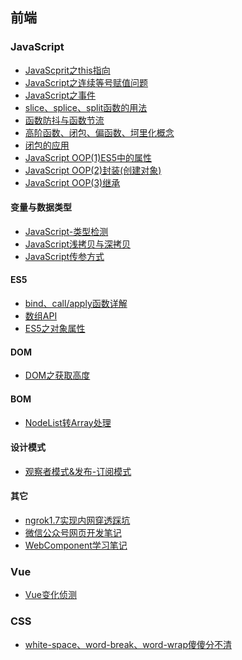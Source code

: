 ## 前端

### JavaScript

- [JavaScprit之this指向](./前端/JavaScript/JavaScript之this指向.md)
- [JavaScript之连续等号赋值问题](./前端/JavaScript/JavaScript之连续等号赋值问题.md)
- [JavaScript之事件](./前端/JavaScript/JavaScript之事件.md)
- [slice、splice、split函数的用法](./前端/JavaScript/img/slice、splice、split.jpg)
- [函数防抖与函数节流](./前端/JavaScript/函数防抖与函数节流.md)
- [高阶函数、闭包、偏函数、坷里化概念](./前端/JavaScript/高阶函数、闭包、偏函数、坷里化概念.md)
- [闭包的应用](./前端/JavaScript/闭包.md)
- [JavaScript OOP(1)ES5中的属性](./前端/JavaScript/JavaScript%20OOP(1)ES5中的属性.md)
- [JavaScript OOP(2)封装(创建对象)](./前端/JavaScript/JavaScript%20OOP(2)封装(创建对象).md)
- [JavaScript OOP(3)继承](./前端/JavaScript/JavaScript%20OOP(3)继承.md)

#### 变量与数据类型

- [JavaScript-类型检测](./前端/JavaScript/JavaScript-检测类型.md)
- [JavaScript浅拷贝与深拷贝](./前端/JavaScript/JavaScript浅拷贝与深拷贝.md)
- [JavaScript传参方式](./前端/JavaScript/JavaScript传参方式.md)

#### ES5

- [bind、call/apply函数详解](./前端/JavaScript/ES5%20bind()、call()、apply()函数详解.md)
- [数组API](./前端/JavaScript/ES5中的数组API.md)
- [ES5之对象属性](./前端/JavaScript/JavaScript%20OOP(1)ES5中的属性.md)

#### DOM

- [DOM之获取高度](./前端/JavaScript/DOM之获取高度.png)

#### BOM

- [NodeList转Array处理](./前端/JavaScript/NodeList转Array处理.md)

#### 设计模式

- [观察者模式&发布-订阅模式](./前端/设计模式/观察者模式/观察者模式&发布订阅模式.md)

#### 其它

- [ngrok1.7实现内网穿透踩坑](./前端/其它/ngrok1.7实现内网穿透踩坑.md)
- [微信公众号网页开发笔记](./前端/其它/微信公众号网页开发手记.md)
- [WebComponent学习笔记](./前端/HTML/Web%20Component学习笔记.md)

### Vue

- [Vue变化侦测](./前端/Framework/Vue/Vue变化侦测/Vue变化侦测.md)

### CSS

- [white-space、word-break、word-wrap傻傻分不清](./前端/CSS/white-space、word-break、word-wrap傻傻分不清.md)